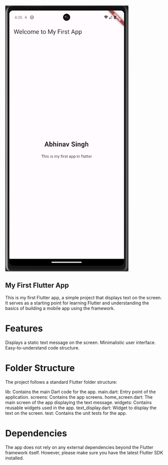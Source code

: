 ![First App Screenshot](firstapp.png)
## My First Flutter App
This is my first Flutter app, a simple project that displays text on the screen. It serves as a starting point for learning Flutter and understanding the basics of building a mobile app using the framework.

# Features
Displays a static text message on the screen.
Minimalistic user interface.
Easy-to-understand code structure.

# Folder Structure
The project follows a standard Flutter folder structure:

lib: Contains the main Dart code for the app.
main.dart: Entry point of the application.
screens: Contains the app screens.
home_screen.dart: The main screen of the app displaying the text message.
widgets: Contains reusable widgets used in the app.
text_display.dart: Widget to display the text on the screen.
test: Contains the unit tests for the app.
# Dependencies
The app does not rely on any external dependencies beyond the Flutter framework itself. However, please make sure you have the latest Flutter SDK installed.

